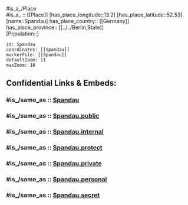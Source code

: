 ﻿---
confidential: public
isDeleted: false
location:
- 52.53
- 13.2
mapmarker: city
mapzoom:
- 7
- 12
SpocWebEntityId: 34404
tags:
- geo/City
type: City
---

#is_a_/Place  
#is_a_ :: [[Place]] 
[has_place_longitude::13.2] 
[has_place_latitude::52.53] 
[name::Spandau] 
has_place_country:: [[Germany]]  
has_place_province:: [[../../Berlin,State]]  
[Population::] 



```leaflet
id: Spandau
coordinates: [[Spandau]] 
markerFile: [[Spandau]] 
defaultZoom: 11 
maxZoom: 18
```


## Confidential Links & Embeds: 

### #is_/same_as :: [Spandau](Spandau.md) 

### #is_/same_as :: [Spandau.public](/_public/Earth/Continent/Europe/Europe~Central/Germany/Germany~West/State~Berlin/cities~Berlin/Spandau.public.md) 

### #is_/same_as :: [Spandau.internal](/_internal/Earth/Continent/Europe/Europe~Central/Germany/Germany~West/State~Berlin/cities~Berlin/Spandau.internal.md) 

### #is_/same_as :: [Spandau.protect](/_protect/Earth/Continent/Europe/Europe~Central/Germany/Germany~West/State~Berlin/cities~Berlin/Spandau.protect.md) 

### #is_/same_as :: [Spandau.private](/_private/Earth/Continent/Europe/Europe~Central/Germany/Germany~West/State~Berlin/cities~Berlin/Spandau.private.md) 

### #is_/same_as :: [Spandau.personal](/_personal/Earth/Continent/Europe/Europe~Central/Germany/Germany~West/State~Berlin/cities~Berlin/Spandau.personal.md) 

### #is_/same_as :: [Spandau.secret](/_secret/Earth/Continent/Europe/Europe~Central/Germany/Germany~West/State~Berlin/cities~Berlin/Spandau.secret.md)

